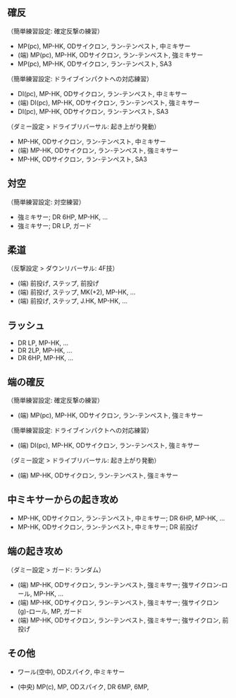 ## 確反

（簡単練習設定: 確定反撃の練習）

- MP(pc), MP-HK, ODサイクロン, ラン-テンペスト, 中ミキサー
- (端) MP(pc), MP-HK, ODサイクロン, ラン-テンペスト, 強ミキサー
- MP(pc), MP-HK, ODサイクロン, ラン-テンペスト, SA3

（簡単練習設定: ドライブインパクトへの対応練習）

- DI(pc), MP-HK, ODサイクロン, ラン-テンペスト, 中ミキサー
- (端) DI(pc), MP-HK, ODサイクロン, ラン-テンペスト, 強ミキサー
- DI(pc), MP-HK, ODサイクロン, ラン-テンペスト, SA3

（ダミー設定 > ドライブリバーサル: 起き上がり発動）

- MP-HK, ODサイクロン, ラン-テンペスト, 中ミキサー
- (端) MP-HK, ODサイクロン, ラン-テンペスト, 強ミキサー
- MP-HK, ODサイクロン, ラン-テンペスト, SA3

## 対空

（簡単練習設定: 対空練習）

- 強ミキサー; DR 6HP, MP-HK, ...
- 強ミキサー; DR LP, ガード

## 柔道

（反撃設定 > ダウンリバーサル: 4F技）

- (端) 前投げ, ステップ, 前投げ
- (端) 前投げ, ステップ, MK(+2), MP-HK, ...
- (端) 前投げ, ステップ, J.HK, MP-HK, ...

## ラッシュ

- DR LP, MP-HK, ...
- DR 2LP, MP-HK, ...
- DR 6HP, MP-HK, ...

## 端の確反

（簡単練習設定: 確定反撃の練習）

- (端) MP(pc), MP-HK, ODサイクロン, ラン-テンペスト, 強ミキサー

（簡単練習設定: ドライブインパクトへの対応練習）

- (端) DI(pc), MP-HK, ODサイクロン, ラン-テンペスト, 強ミキサー

（ダミー設定 > ドライブリバーサル: 起き上がり発動）

- (端) MP-HK, ODサイクロン, ラン-テンペスト, 強ミキサー

## 中ミキサーからの起き攻め

- MP-HK, ODサイクロン, ラン-テンペスト, 中ミキサー; DR 6HP, MP-HK, ...
- MP-HK, ODサイクロン, ラン-テンペスト, 中ミキサー; DR 前投げ

## 端の起き攻め

（ダミー設定 > ガード: ランダム）

- (端) MP-HK, ODサイクロン, ラン-テンペスト, 強ミキサー; 強サイクロン-ロール, MP-HK, ...
- (端) MP-HK, ODサイクロン, ラン-テンペスト, 強ミキサー; 強サイクロン(g)-ロール, MP, ガード
- (端) MP-HK, ODサイクロン, ラン-テンペスト, 強ミキサー; 強サイクロン, 前投げ

## その他

- ワール(空中), ODスパイク, 中ミキサー

- (中央) MP(c), MP, ODスパイク, DR 6MP, 6MP,
